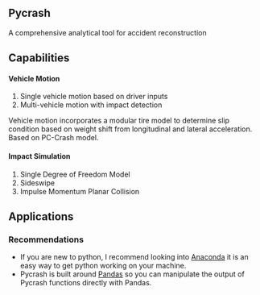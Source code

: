 Pycrash
------------------------------------------------

A comprehensive analytical tool for accident reconstruction

## Capabilities

#### Vehicle Motion
1. Single vehicle motion based on driver inputs
2. Multi-vehicle motion with impact detection

Vehicle motion incorporates a modular tire model to determine slip condition based on weight shift from longitudinal and lateral acceleration.  Based on PC-Crash model.  

#### Impact Simulation
1. Single Degree of Freedom Model
2. Sideswipe
3. Impulse Momentum Planar Collision

## Applications




### Recommendations
- If you are new to python, I recommend looking into [Anaconda](https://www.anaconda.com/) it is an easy way to get python working on your machine.    
- Pycrash is built around [Pandas](https://pandas.pydata.org/) so you can manipulate the output of Pycrash functions directly with Pandas.  
